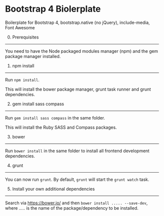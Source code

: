 Bootstrap 4 Biolerplate
=======================

Boilerplate for Bootstrap 4, bootstrap.native (no jQuery), include-media, Font Awesome

0. Prerequisites
----------------

You need to have the Node packaged modules manager (npm) and the gem package
manager installed.


1. npm install
--------------

Run `npm install`.

This will install the bower package manager, grunt task runner and grunt dependencies.


2. gem install sass compass
---------------------------

Run `gem install sass compass` in the same folder.

This will install the Ruby SASS and Compass packages.


3. bower
--------

Run `bower install` in the same folder to install all frontend development dependencies.


4. grunt
--------

You can now run `grunt`. By default, `grunt` will start the `grunt watch` task.


5. Install your own additional dependencies
-------------------------------------------

Search via https://bower.io/ and then `bower install ..... --save-dev`, where .....
is the name of the package/dependency to be installed.
